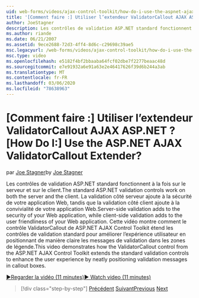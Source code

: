 ```yaml
---
uid: web-forms/videos/ajax-control-toolkit/how-do-i-use-the-aspnet-ajax-validatorcallout-extender
title: '[Comment faire :] Utiliser l’extendeur ValidatorCallout AJAX ASP.NET ? | Microsoft Docs'
author: JoeStagner
description: Les contrôles de validation ASP.NET standard fonctionnent à la fois sur le serveur et sur le client. La validation côté serveur ajoute à la sécurité de votre application Web, tandis que c...
ms.author: riande
ms.date: 06/21/2007
ms.assetid: 9ece2688-72d3-4ff4-8d6c-c29698c39ae5
msc.legacyurl: /web-forms/videos/ajax-control-toolkit/how-do-i-use-the-aspnet-ajax-validatorcallout-extender
msc.type: video
ms.openlocfilehash: e5182f4bf2bbaaba64fcf02dbe7f2277beaac48d
ms.sourcegitcommit: e7e91932a6e91a63e2e46417626f39d6b244a3ab
ms.translationtype: MT
ms.contentlocale: fr-FR
ms.lasthandoff: 03/06/2020
ms.locfileid: "78638963"
---
```

# <a name="how-do-i-use-the-aspnet-ajax-validatorcallout-extender"></a><span data-ttu-id="1fd70-105">[Comment faire :] Utiliser l’extendeur ValidatorCallout AJAX ASP.NET ?</span><span class="sxs-lookup"><span data-stu-id="1fd70-105">[How Do I:] Use the ASP.NET AJAX ValidatorCallout Extender?</span></span>

<span data-ttu-id="1fd70-106">par [Joe Stagner](https://github.com/JoeStagner)</span><span class="sxs-lookup"><span data-stu-id="1fd70-106">by [Joe Stagner](https://github.com/JoeStagner)</span></span>

<span data-ttu-id="1fd70-107">Les contrôles de validation ASP.NET standard fonctionnent à la fois sur le serveur et sur le client.</span><span class="sxs-lookup"><span data-stu-id="1fd70-107">The standard ASP.NET validation controls work on both the server and the client.</span></span> <span data-ttu-id="1fd70-108">La validation côté serveur ajoute à la sécurité de votre application Web, tandis que la validation côté client ajoute à la convivialité de votre application Web.</span><span class="sxs-lookup"><span data-stu-id="1fd70-108">Server-side validation adds to the security of your Web application, while client-side validation adds to the user friendliness of your Web application.</span></span> <span data-ttu-id="1fd70-109">Cette vidéo montre comment le contrôle ValidatorCallout de ASP.NET AJAX Control Toolkit étend les contrôles de validation standard pour améliorer l’expérience utilisateur en positionnant de manière claire les messages de validation dans les zones de légende.</span><span class="sxs-lookup"><span data-stu-id="1fd70-109">This video demonstrates how the ValidatorCallout control from the ASP.NET AJAX Control Toolkit extends the standard validation controls to enhance the user experience by neatly positioning validation messages in callout boxes.</span></span>

[<span data-ttu-id="1fd70-110">&#9654;Regarder la vidéo (11 minutes)</span><span class="sxs-lookup"><span data-stu-id="1fd70-110">&#9654; Watch video (11 minutes)</span></span>](https://channel9.msdn.com/Blogs/ASP-NET-Site-Videos/how-do-i-use-the-aspnet-ajax-validatorcallout-extender)

> [!div class="step-by-step"]
> <span data-ttu-id="1fd70-111">[Précédent](how-do-i-use-the-numericupdown-extender-control.md)
> [Suivant](how-do-i-use-the-aspnet-ajax-resizablecontrol-extender.md)</span><span class="sxs-lookup"><span data-stu-id="1fd70-111">[Previous](how-do-i-use-the-numericupdown-extender-control.md)
[Next](how-do-i-use-the-aspnet-ajax-resizablecontrol-extender.md)</span></span>
